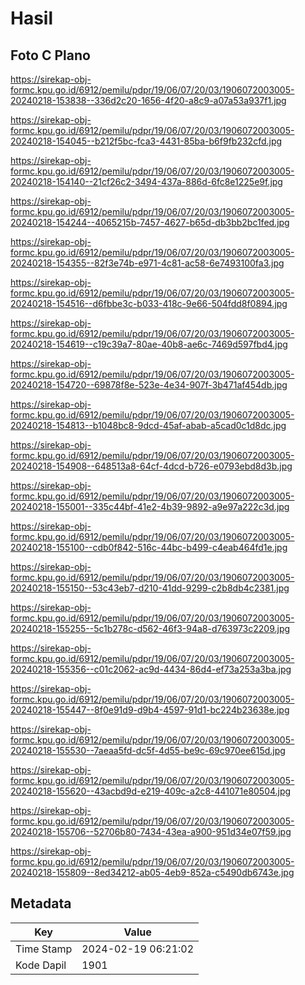 # Hasil

## Foto C Plano

https://sirekap-obj-formc.kpu.go.id/6912/pemilu/pdpr/19/06/07/20/03/1906072003005-20240218-153838--336d2c20-1656-4f20-a8c9-a07a53a937f1.jpg

https://sirekap-obj-formc.kpu.go.id/6912/pemilu/pdpr/19/06/07/20/03/1906072003005-20240218-154045--b212f5bc-fca3-4431-85ba-b6f9fb232cfd.jpg

https://sirekap-obj-formc.kpu.go.id/6912/pemilu/pdpr/19/06/07/20/03/1906072003005-20240218-154140--21cf26c2-3494-437a-886d-6fc8e1225e9f.jpg

https://sirekap-obj-formc.kpu.go.id/6912/pemilu/pdpr/19/06/07/20/03/1906072003005-20240218-154244--4065215b-7457-4627-b65d-db3bb2bc1fed.jpg

https://sirekap-obj-formc.kpu.go.id/6912/pemilu/pdpr/19/06/07/20/03/1906072003005-20240218-154355--82f3e74b-e971-4c81-ac58-6e7493100fa3.jpg

https://sirekap-obj-formc.kpu.go.id/6912/pemilu/pdpr/19/06/07/20/03/1906072003005-20240218-154516--d6fbbe3c-b033-418c-9e66-504fdd8f0894.jpg

https://sirekap-obj-formc.kpu.go.id/6912/pemilu/pdpr/19/06/07/20/03/1906072003005-20240218-154619--c19c39a7-80ae-40b8-ae6c-7469d597fbd4.jpg

https://sirekap-obj-formc.kpu.go.id/6912/pemilu/pdpr/19/06/07/20/03/1906072003005-20240218-154720--69878f8e-523e-4e34-907f-3b471af454db.jpg

https://sirekap-obj-formc.kpu.go.id/6912/pemilu/pdpr/19/06/07/20/03/1906072003005-20240218-154813--b1048bc8-9dcd-45af-abab-a5cad0c1d8dc.jpg

https://sirekap-obj-formc.kpu.go.id/6912/pemilu/pdpr/19/06/07/20/03/1906072003005-20240218-154908--648513a8-64cf-4dcd-b726-e0793ebd8d3b.jpg

https://sirekap-obj-formc.kpu.go.id/6912/pemilu/pdpr/19/06/07/20/03/1906072003005-20240218-155001--335c44bf-41e2-4b39-9892-a9e97a222c3d.jpg

https://sirekap-obj-formc.kpu.go.id/6912/pemilu/pdpr/19/06/07/20/03/1906072003005-20240218-155100--cdb0f842-516c-44bc-b499-c4eab464fd1e.jpg

https://sirekap-obj-formc.kpu.go.id/6912/pemilu/pdpr/19/06/07/20/03/1906072003005-20240218-155150--53c43eb7-d210-41dd-9299-c2b8db4c2381.jpg

https://sirekap-obj-formc.kpu.go.id/6912/pemilu/pdpr/19/06/07/20/03/1906072003005-20240218-155255--5c1b278c-d562-46f3-94a8-d763973c2209.jpg

https://sirekap-obj-formc.kpu.go.id/6912/pemilu/pdpr/19/06/07/20/03/1906072003005-20240218-155356--c01c2062-ac9d-4434-86d4-ef73a253a3ba.jpg

https://sirekap-obj-formc.kpu.go.id/6912/pemilu/pdpr/19/06/07/20/03/1906072003005-20240218-155447--8f0e91d9-d9b4-4597-91d1-bc224b23638e.jpg

https://sirekap-obj-formc.kpu.go.id/6912/pemilu/pdpr/19/06/07/20/03/1906072003005-20240218-155530--7aeaa5fd-dc5f-4d55-be9c-69c970ee615d.jpg

https://sirekap-obj-formc.kpu.go.id/6912/pemilu/pdpr/19/06/07/20/03/1906072003005-20240218-155620--43acbd9d-e219-409c-a2c8-441071e80504.jpg

https://sirekap-obj-formc.kpu.go.id/6912/pemilu/pdpr/19/06/07/20/03/1906072003005-20240218-155706--52706b80-7434-43ea-a900-951d34e07f59.jpg

https://sirekap-obj-formc.kpu.go.id/6912/pemilu/pdpr/19/06/07/20/03/1906072003005-20240218-155809--8ed34212-ab05-4eb9-852a-c5490db6743e.jpg


## Metadata

| Key        | Value               |
| ---------- | ------------------- |
| Time Stamp | 2024-02-19 06:21:02 |
| Kode Dapil | 1901                |



